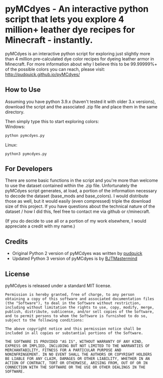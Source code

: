 # pyMCdyes - An interactive python script that lets you explore 4 million+ leather dye recipes for Minecraft - instantly.

pyMCdyes is an interactive python script for exploring just slightly more than 4 million pre-calculated dye color recipes for dyeing leather armor in Minecraft. For more information about why I believe this to be 99.99999%+ of the possible colors you can reach, please visit: http://pudquick.github.io/pyMCdyes/

## How to Use
Assuming you have python 3.9.x (haven't tested it with older 3.x versions), download the script and the associated .zip file and place them in the same directory.

Then simply type this to start exploring colors: <br>
Windows:
```cmd
python pymcdyes.py
```
Linux:
```
python3 pymcdyes.py
```

## For Developers
There are some basic functions in the script and you're more than welcome to use the dataset contained within the .zip file. Unfortunately the pyMCdyes script generates, at load, a portion of the information necessary to decode the dataset (base_mods and base_colors). I would distribute those as well, but it would easily (even compressed) triple the download size of this project. If you have questions about the technical nature of the dataset / how I did this, feel free to contact me via github or r/minecraft.

(If you do decide to use all or a portion of my work elsewhere, I would appreciate a credit with my name.)

## Credits

- Original Python 2 version of pyMCdyes was written by [pudquick](https://github.com/pudquick/pyMCdyes)
- Updated Python 3 version of pyMCdyes is by [BJTMastermind](https://github.com/BJTMastermind/pyMCdyes)

## License

pyMCdyes is released under a standard MIT license.

	Permission is hereby granted, free of charge, to any person
	obtaining a copy of this software and associated documentation files
	(the "Software"), to deal in the Software without restriction,
	including without limitation the rights to use, copy, modify, merge,
	publish, distribute, sublicense, and/or sell copies of the Software,
	and to permit persons to whom the Software is furnished to do so,
	subject to the following conditions:

	The above copyright notice and this permission notice shall be
	included in all copies or substantial portions of the Software.

	THE SOFTWARE IS PROVIDED "AS IS", WITHOUT WARRANTY OF ANY KIND,
	EXPRESS OR IMPLIED, INCLUDING BUT NOT LIMITED TO THE WARRANTIES OF
	MERCHANTABILITY, FITNESS FOR A PARTICULAR PURPOSE AND
	NONINFRINGEMENT. IN NO EVENT SHALL THE AUTHORS OR COPYRIGHT HOLDERS
	BE LIABLE FOR ANY CLAIM, DAMAGES OR OTHER LIABILITY, WHETHER IN AN
	ACTION OF CONTRACT, TORT OR OTHERWISE, ARISING FROM, OUT OF OR IN
	CONNECTION WITH THE SOFTWARE OR THE USE OR OTHER DEALINGS IN THE
	SOFTWARE.
